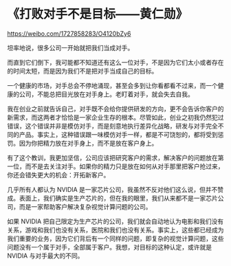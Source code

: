 # 《打败对手不是目标——黄仁勋》

https://weibo.com/1727858283/O4120bZy6

坦率地说，很多公司一开始就把我们当成对手。

而直到它们倒下，我可能都不知道还有这么一位对手，不是因为它们太小或者存在的时间太短，而是因为我们不是把对手当成自己的目标。

一个健康的市场，对手总会不停地涌现，甚至会多到让你看都看不过来，而一个健康的公司，不能总把目光放在对手身上。老盯着对手，就会失去自我。

我在创业之前就告诉自己，对手既不会给你提供研发的方向，更不会告诉你客户的新需求，而这两者才恰恰是一家企业生存的根本。尽管如此，创业之初我仍然犯过错误，这个错误并非是模仿对手，而是刻意地执行差异化战略，研发与对手完全不同的产品。事实上，这种错误跟一味模仿对手一样，都是不可饶恕的，都将受到惩罚。因为你把精力放在对手身上，而不是放在客户身上。

有了这个教训，我更加坚信，公司应该把研究客户的需求，解决客户的问题放在第一位，而不是去关注对手。如果你的精力只是放在如何从对手那里把客户抢过来，你还会错失更大的机会：开拓新客户。

几乎所有人都认为 NVIDIA 是一家芯片公司，我虽然不反对他们这么说，但并不赞成。表面上，我们确实是生产芯片的，但在我的眼里，我们从来都不是一家芯片公司，而是一家帮助客户解决复杂视觉计算问题的公司。

如果 NVIDIA 把自己限定为生产芯片的公司，我们就会自动地认为电影和我们没有关系，游戏和我们也没有关系，医院和我们也没有关系。事实上，这些都已经成为我们重要的业务，因为它们背后有一个同样的问题，即复杂的视觉计算问题，这些问题没有一个属于对手，全部属于客户。我想，对目标的这种认定，或许就是 NVIDIA 与对手最大的不同。